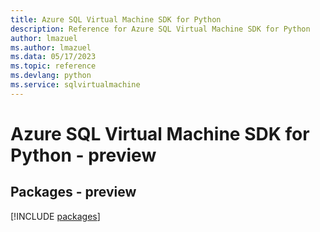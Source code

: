 ```yaml
---
title: Azure SQL Virtual Machine SDK for Python
description: Reference for Azure SQL Virtual Machine SDK for Python
author: lmazuel
ms.author: lmazuel
ms.data: 05/17/2023
ms.topic: reference
ms.devlang: python
ms.service: sqlvirtualmachine
---
```

# Azure SQL Virtual Machine SDK for Python - preview
## Packages - preview
[!INCLUDE [packages](sql-virtual-machine-index.md)]